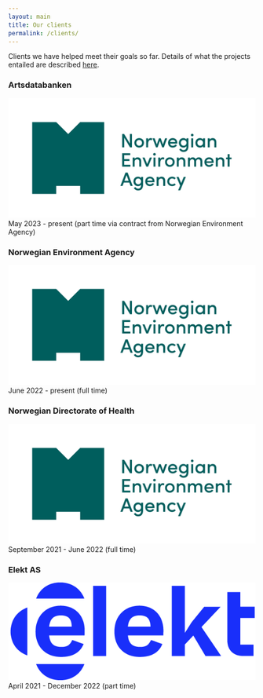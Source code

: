 ```yaml
---
layout: main
title: Our clients
permalink: /clients/
---
```


Clients we have helped meet their goals so far.
Details of what the projects entailed are described <a href="/online-cv#projects"> here</a>.

### Artsdatabanken
<a class="image fit" href="https://artsdatabanken.no/"><img src="/assets/img/mdir.png" alt="Artsdatabanken" /></a>
May 2023 - present (part time via contract from Norwegian Environment Agency)


### Norwegian Environment Agency
<a class="image fit" href="https://miljodirektoratet.no"><img src="/assets/img/mdir.png" alt="Miljødirektoratet" /></a>
June 2022 - present (full time)


### Norwegian Directorate of Health
<a class="image fit" href="https://helsedirektoratet.no/"><img src="/assets/img/mdir.png" alt="Helsedirektoratet" /></a>
September 2021 - June 2022 (full time) 


### Elekt AS
<a class="image fit" href="https://elekt.com/"><img src="/assets/img/elekt.png" alt="Elekt" /></a>
April 2021 - December 2022 (part time)
